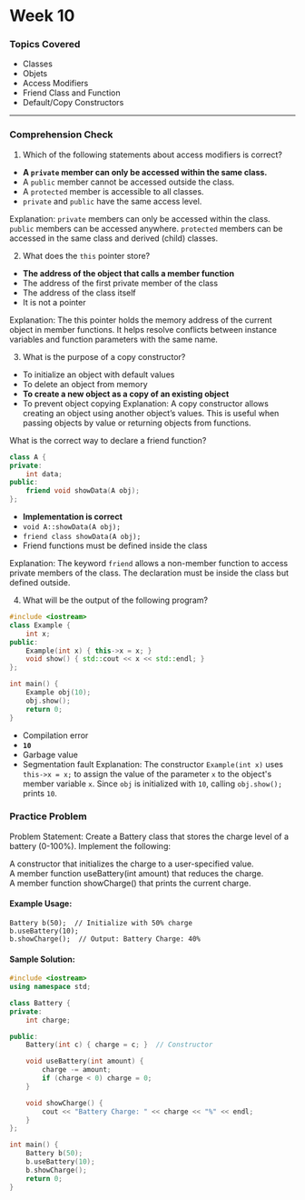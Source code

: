 # Week 10

### Topics Covered
- Classes
- Objets
- Access Modifiers
- Friend Class and Function
- Default/Copy Constructors

---

### Comprehension Check


1. Which of the following statements about access modifiers is correct?
- **A `private` member can only be accessed within the same class.**
- A `public` member cannot be accessed outside the class.
- A `protected` member is accessible to all classes.
- `private` and `public` have the same access level.

Explanation:
`private` members can only be accessed within the class.
`public` members can be accessed anywhere.
`protected` members can be accessed in the same class and derived (child) classes.

2. What does the `this` pointer store?
- **The address of the object that calls a member function**
- The address of the first private member of the class
- The address of the class itself
- It is not a pointer

Explanation:
The this pointer holds the memory address of the current object in member functions.
It helps resolve conflicts between instance variables and function parameters with the same name.

3. What is the purpose of a copy constructor?
- To initialize an object with default values
- To delete an object from memory
- **To create a new object as a copy of an existing object**
- To prevent object copying
Explanation:
A copy constructor allows creating an object using another object’s values. This is useful when passing objects by value or returning objects from functions.

What is the correct way to declare a friend function?
```cpp
class A {
private:
    int data;
public:
    friend void showData(A obj);
};
```
- **Implementation is correct**
- `void A::showData(A obj);`
- `friend class showData(A obj);`
- Friend functions must be defined inside the class

Explanation:
The keyword `friend` allows a non-member function to access private members of the class.
The declaration must be inside the class but defined outside.

4. What will be the output of the following program?
```cpp
#include <iostream>
class Example {
    int x;
public:
    Example(int x) { this->x = x; }
    void show() { std::cout << x << std::endl; }
};

int main() {
    Example obj(10);
    obj.show();
    return 0;
}
```
- Compilation error
- **`10`**
- Garbage value
- Segmentation fault
Explanation:
The constructor `Example(int x)` uses `this->x = x;` to assign the value of the parameter `x` to the object's member variable `x`.
Since `obj` is initialized with `10`, calling `obj.show();` prints `10`.

### Practice Problem
Problem Statement:
Create a Battery class that stores the charge level of a battery (0-100%). Implement the following:

A constructor that initializes the charge to a user-specified value.\
A member function useBattery(int amount) that reduces the charge.\
A member function showCharge() that prints the current charge.

#### Example Usage:
```
Battery b(50);  // Initialize with 50% charge
b.useBattery(10);
b.showCharge();  // Output: Battery Charge: 40%
```

#### Sample Solution:
```cpp
#include <iostream>
using namespace std;

class Battery {
private:
    int charge;

public:
    Battery(int c) { charge = c; }  // Constructor

    void useBattery(int amount) {
        charge -= amount;
        if (charge < 0) charge = 0;
    }

    void showCharge() {
        cout << "Battery Charge: " << charge << "%" << endl;
    }
};

int main() {
    Battery b(50);
    b.useBattery(10);
    b.showCharge();
    return 0;
}
```


